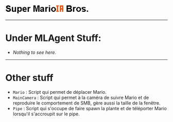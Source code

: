 ![Mario](/Docs/Images/Super_MarioIA_Bros.png)
***
# Under MLAgent Stuff:
* _Nothing to see here._

***
# Other stuff
* `Mario` : Script qui permet de déplacer Mario.
* `MainCamera` : Script qui permet à la caméra de suivre Mario et de reproduire le comportement de SMB, gère aussi la taille de la fenêtre.
* `Pipe` : Script qui s'occupe de faire spawn la plante et de téléporter Mario lorsqu'il s'accroupit sur le pipe. 
